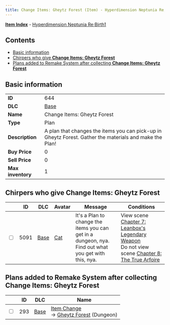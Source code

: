 ```yaml
---
title: Change Items: Gheytz Forest (Item) - Hyperdimension Neptunia Re;Birth1
---
```


[**Item Index**](/neptunia/rb1/item/index.html) - [Hyperdimension Neptunia Re;Birth1](/neptunia/rb1)

## Contents

- [Basic information](#basic-information)
- [Chirpers who give **Change Items: Gheytz Forest**](#chirpers-who-give-change-items-gheytz-forest)
- [Plans added to Remake System after collecting **Change Items: Gheytz Forest**](#plans-added-to-remake-system-after-collecting-change-items-gheytz-forest)

## Basic information

|   |   |
| -- | -- |
| **ID** | 644 |
| **DLC** | [Base](/neptunia/rb1/dlc/1-base.html) |
| **Name** | Change Items: Gheytz Forest |
| **Type** | Plan |
| **Description** | A plan that changes the items you can pick-up in Gheytz Forest. Gather the materials and make the Plan! |
| **Buy Price** | 0 |
| **Sell Price** | 0 |
| **Max inventory** | 1 |


## Chirpers who give **Change Items: Gheytz Forest**

|    | ID | DLC | Avatar | Message | Conditions |
| -- | -- | --- | ------ | ------- | ---------- |
| <input type="checkbox" id="rb1-chirper-event-1-5091" class="trackbox" /> | 5091 | [Base](/neptunia/rb1/dlc/1-base.html) | [Cat](/neptunia/rb1/undefined/1-226-cat.html) | It's a Plan to change the items you can get in a dungeon, nya.<br />Find out what you get with this, nya. | View scene [Chapter 7: Leanbox's Legendary Weapon](/neptunia/rb1/scene/1-721-chapter-7-leanboxs-legendary-weapon.html)<br />Do not view scene [Chapter 8: The True Arfoire](/neptunia/rb1/scene/1-807-chapter-8-the-true-arfoire.html) |


## Plans added to Remake System after collecting **Change Items: Gheytz Forest**

|    | ID | DLC | Name |
| -- | -- | --- | ---- |
| <input type="checkbox" id="rb1-remake-1-293" class="trackbox" /> | 293 | [Base](/neptunia/rb1/dlc/1-base.html) | [Item Change](/neptunia/rb1/remake/1-293-item-change.html)<br /> → [Gheytz Forest](/neptunia/rb1/dungeon/1-23-gheytz-forest.html) (Dungeon) |
